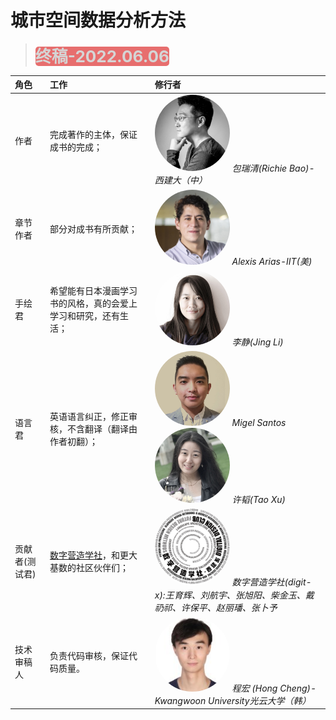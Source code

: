 # 城市空间数据分析方法

<style>
b{
    font-size:26px;
    color: #cfcfcf;
    background: #e45656;
    border-radius: 5px;
    opacity: 85%;
}
</style>

> <b>终稿-2022.06.06</b>


| 角色      |      工作     |  修行者 |
|:----------|:-------------|:------|
| 作者 |  完成著作的主体，保证成书的完成； |<a href="url"><img src="./imgs/richie.jpg" height="auto" width="120" style="border-radius:50%" title="caDesign"></a> <em>包瑞清(Richie Bao)-西建大（中）</em></a>|
| 章节作者 | 部分对成书有所贡献；  |<a href="url"><img src="./imgs/Alexis.jpg" height="auto" width="120" style="border-radius:50%" title="chapter author"></a> <em>Alexis Arias-IIT(美)</em> |
| 手绘君 | 希望能有日本漫画学习书的风格，真的会爱上学习和研究，还有生活； |<a href="url"><img src="./imgs/lj.jpg" height="auto" width="120" style="border-radius:50%" title="caDesign"></a> <em>李静(Jing Li)</em></a>|
| 语言君 | 英语语言纠正，修正审核，不含翻译（翻译由作者初翻）； | <a href="url"><img src="./imgs/Migel.jpg" height="auto" width="120" style="border-radius:50%" title="Migel Santos"></a> <em>Migel Santos</em><a href="url"><img src="./imgs/xutao.jpg" height="auto" width="120" style="border-radius:50%" title="许韬"></a> <em>许韬(Tao Xu)</em> |
| 贡献者(测试君) | [数字营造学社](https://digit-x.github.io/digit_x/#/)，和更大基数的社区伙伴们； |<a href="https://digit-x.github.io/digit_x/#/"><img src="./imgs/avatar.png" height="auto" width="120" style="border-radius:50%" title="digti-x"></a> <em>数字营造学社(digit-x):王育辉、刘航宇、张旭阳、柴金玉、戴礽祁、许保平、赵丽璠、张卜予</em> |
|技术审稿人 |负责代码审核，保证代码质量。 |<a href="url"><img src="./imgs/ChengHong.jfif" height="auto" width="120" style="border-radius:50%" title="Vacant Position"></a> <em>程宏 (Hong Cheng)-Kwangwoon University光云大学（韩）</em> |